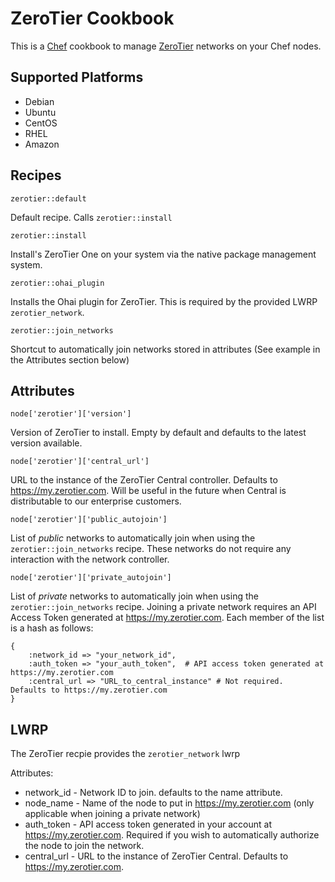 ZeroTier Cookbook
==================

This is a [Chef](https://www.chef.io/) cookbook to manage [ZeroTier](https://www.zerotier.com) networks on your Chef nodes.

Supported Platforms
---------------------
* Debian
* Ubuntu
* CentOS
* RHEL
* Amazon

Recipes
---------------------
`zerotier::default`

Default recipe.  Calls `zerotier::install`

`zerotier::install` 

Install's ZeroTier One on your system via the native package management system.

`zerotier::ohai_plugin` 

Installs the Ohai plugin for ZeroTier.  This is required by the provided LWRP `zerotier_network`.

`zerotier::join_networks`

Shortcut to automatically join networks stored in attributes (See example in the Attributes section below)

Attributes
---------------------
`node['zerotier']['version']` 

Version of ZeroTier to install.  Empty by default and defaults to the latest version available.

`node['zerotier']['central_url']`

URL to the instance of the ZeroTier Central controller. Defaults to https://my.zerotier.com.  Will be useful in the future when Central is distributable to our enterprise customers.

`node['zerotier']['public_autojoin']`

List of *public* networks to automatically join when using the `zerotier::join_networks` recipe.  These networks do not require any interaction with the network controller.

`node['zerotier']['private_autojoin']`

List of *private* networks to automatically join when using the `zerotier::join_networks` recipe.  Joining a private network requires an API Access Token generated at https://my.zerotier.com.  Each member of the list is a hash as follows:

```
{
	:network_id => "your_network_id",
    :auth_token => "your_auth_token",  # API access token generated at https://my.zerotier.com
    :central_url => "URL_to_central_instance" # Not required.  Defaults to https://my.zerotier.com
}
```

LWRP
---------------------
The ZeroTier recpie provides the `zerotier_network` lwrp

Attributes:

- network_id - Network ID to join. defaults to the name attribute.
- node_name - Name of the node to put in https://my.zerotier.com (only applicable when joining a private network)
- auth_token - API access token generated in your account at https://my.zerotier.com. Required if you wish to automatically authorize the node to join the network.
- central_url - URL to the instance of ZeroTier Central.  Defaults to https://my.zerotier.com.

